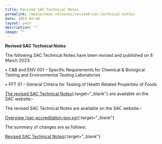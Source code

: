 ```yaml
---
title: Revised SAC Technical Notes
permalink: /media/news-releases/revised-sac-technical-notes/
date: 2023-04-06
layout: post
description: ""
image: ""
---
```

**Revised SAC Technical Notes**

The following SAC Technical Notes have been revised and published on 8 March 2023:

  •	C&amp;B and ENV 001 – Specific Requirements for Chemical &amp; Biological Testing and Environmental Testing Laboratories
  
  •	FFT 01 – General Criteria for Testing of Health Related Properties of Foods


[The revised SAC Technical Notes](/resources/sac-documents){:target="_blank"}  are available on the SAC website:-


The revised SAC Technical Notes are available on the SAC website:-

[Overview (sac-accreditation.gov.sg)](/resources/sac-documents){:target="_blank"}

The summary of changes are as follows: 

[Revised SAC Technical Notes](/files/Documents/revised-sac-technical-notes.pdf){:target="_blank"}